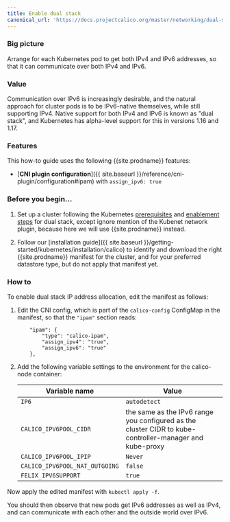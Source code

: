 ```yaml
---
title: Enable dual stack
canonical_url: 'https://docs.projectcalico.org/master/networking/dual-stack'
---
```


### Big picture

Arrange for each Kubernetes pod to get both IPv4 and IPv6 addresses, so that it can communicate over
both IPv4 and IPv6.

### Value

Communication over IPv6 is increasingly desirable, and the natural approach for cluster pods is to
be IPv6-native themselves, while still supporting IPv4.  Native support for both IPv4 and IPv6
is known as "dual stack", and Kubernetes has alpha-level support for this in versions 1.16 and 1.17.

### Features

This how-to guide uses the following {{site.prodname}} features:

- [**CNI plugin configuration**]({{ site.baseurl }}/reference/cni-plugin/configuration#ipam) with `assign_ipv6: true`

### Before you begin...

1.  Set up a cluster following the Kubernetes
[prerequisites](https://kubernetes.io/docs/concepts/services-networking/dual-stack/#prerequisites)
and [enablement
steps](https://kubernetes.io/docs/concepts/services-networking/dual-stack/#enable-ipv4-ipv6-dual-stack)
for dual stack, except ignore mention of the Kubenet network plugin, because here we will use
{{site.prodname}} instead.

1.  Follow our [installation
guide]({{ site.baseurl }}/getting-started/kubernetes/installation/calico) to identify
and download the right {{site.prodname}} manifest for the cluster, and
for your preferred datastore type, but do not apply that manifest yet.

### How to

To enable dual stack IP address allocation, edit the manifest as follows:

1. Edit the CNI config, which is part of the `calico-config` ConfigMap in the manifest, so that the
   `"ipam"` section reads:

   ```
       "ipam": {
           "type": "calico-ipam",
           "assign_ipv4": "true",
           "assign_ipv6": "true"
       },
   ```

1. Add the following variable settings to the environment for the calico-node container:

   | Variable name | Value |
   | ------------- | ----- |
   | `IP6`         | `autodetect` |
   | `CALICO_IPV6POOL_CIDR` | the same as the IPv6 range you configured as the cluster CIDR to kube-controller-manager and kube-proxy |
   | `CALICO_IPV6POOL_IPIP` | `Never` |
   | `CALICO_IPV6POOL_NAT_OUTGOING` | `false` |
   | `FELIX_IPV6SUPPORT` | `true` |

Now apply the edited manifest with `kubectl apply -f`.

You should then observe that new pods get IPv6 addresses as well as IPv4, and can communicate with
each other and the outside world over IPv6.
